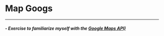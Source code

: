 # Map Googs
---
##### - Exercise to familiarize myself with the [Google Maps API) ](https://developers.google.com/maps/)
